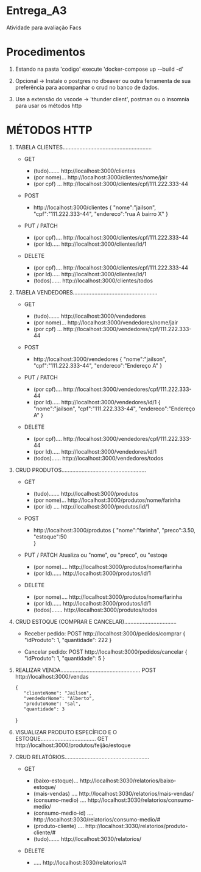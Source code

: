 # Entrega_A3
Atividade para avaliação Facs

# Procedimentos

1. Estando na pasta 'codigo' execute 'docker-compose up --build -d'

2. Opcional -> Instale o postgres no dbeaver ou outra ferramenta de sua preferência para acompanhar o crud no banco de dados. 

3. Use a extensão do vscode -> 'thunder client', postman ou o insomnia para usar os métodos http

# MÉTODOS HTTP

1. TABELA CLIENTES..........................................................
    * GET 
      - (tudo)....... http://localhost:3000/clientes  
      - (por nome)... http://localhost:3000/clientes/nome/jair  
      - (por cpf) ... http://localhost:3000/clientes/cpf/111.222.333-44 

    * POST
      - http://localhost:3000/clientes
        {
          "nome":"jailson",
          "cpf":"111.222.333-44",
          "endereco":"rua A bairro X"
        }

    * PUT / PATCH
      - (por cpf).... http://localhost:3000/clientes/cpf/111.222.333-44
      - (por Id)..... http://localhost:3000/clientes/id/1

    * DELETE
      - (por cpf).... http://localhost:3000/clientes/cpf/111.222.333-44
      - (por Id)..... http://localhost:3000/clientes/id/1
      - (todos)...... http://localhost:3000/clientes/todos
    
2. TABELA VENDEDORES.......................................................
    * GET 
      - (tudo)....... http://localhost:3000/vendedores
      - (por nome)... http://localhost:3000/vendedores/nome/jair  
      - (por cpf) ... http://localhost:3000/vendedores/cpf/111.222.333-44 

    * POST
      - http://localhost:3000/vendedores
        {
          "nome":"jailson",
          "cpf":"111.222.333-44",
          "endereco":"Endereço A"
        }

    * PUT / PATCH
      - (por cpf).... http://localhost:3000/vendedores/cpf/111.222.333-44
      - (por Id)..... http://localhost:3000/vendedores/id/1
        {
          "nome":"jailson",
          "cpf":"111.222.333-44",
          "endereco":"Endereço A"
        }

    * DELETE
      - (por cpf).... http://localhost:3000/vendedores/cpf/111.222.333-44
      - (por Id)..... http://localhost:3000/vendedores/id/1
      - (todos)...... http://localhost:3000/vendedores/todos

3. CRUD PRODUTOS.......................................................
    * GET 
      - (tudo)....... http://localhost:3000/produtos
      - (por nome)... http://localhost:3000/produtos/nome/farinha 
      - (por id) .... http://localhost:3000/produtos/id/1

    * POST
      - http://localhost:3000/produtos
        {
          "nome":"farinha",
          "preco":3.50,  
          "estoque":50             
        }

    * PUT / PATCH Atualiza ou "nome", ou "preco", ou "estoqe
      - (por nome).... http://localhost:3000/produtos/nome/farinha
      - (por Id)...... http://localhost:3000/produtos/id/1
         

    * DELETE
      - (por nome).... http://localhost:3000/produtos/nome/farinha
      - (por Id)...... http://localhost:3000/produtos/id/1
      - (todos)....... http://localhost:3000/produtos/todos
      

4. CRUD ESTOQUE (COMPRAR E CANCELAR)..................................

   * Receber pedido: 
     POST http://localhost:3000/pedidos/comprar
        {
          "idProduto": 1,
          "quantidade": 222
        }


   * Cancelar pedido: 
     POST http://localhost:3000/pedidos/cancelar
        {
          "idProduto": 1,
          "quantidade": 5
        }

5. REALIZAR VENDA....................................................
   POST http://localhost:3000/vendas

       {
          "clienteNome": "Jailson",
          "vendedorNome": "Alberto",
          "produtoNome": "sal",
          "quantidade": 3
      }

6. VISUALIZAR PRODUTO ESPECÍFICO E O ESTOQUE....................................
   GET http://localhost:3000/produtos/feijão/estoque

8. CRUD RELATÓRIOS.......................................................
    * GET 
      - (baixo-estoque)... http://localhost:3030/relatorios/baixo-estoque/
      - (mais-vendas) .... http://localhost:3030/relatorios/mais-vendas/
      - (consumo-medio) .... http://localhost:3030/relatorios/consumo-medio/
      - (consumo-medio-id) .... http://localhost:3030/relatorios/consumo-medio/#
      - (produto-cliente) .... http://localhost:3030/relatorios/produto-cliente/#
      - (tudo)....... http://localhost:3030/relatorios/

    * DELETE
      - ..... http://localhost:3030/relatorios/#